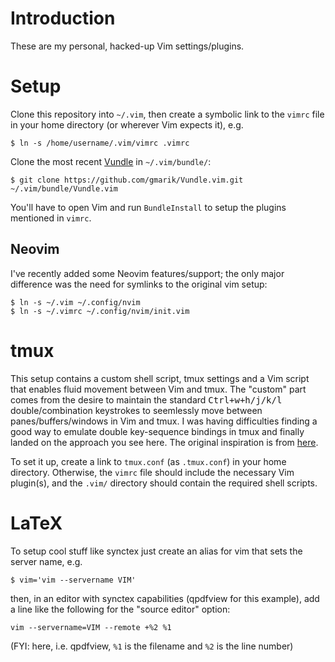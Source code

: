 # Introduction

These are my personal, hacked-up Vim settings/plugins.

# Setup

Clone this repository into `~/.vim`, then create a symbolic link to the `vimrc` file in your home directory 
(or wherever Vim expects it), e.g.

```
$ ln -s /home/username/.vim/vimrc .vimrc 
```

Clone the most recent [Vundle](https://github.com/gmarik/Vundle.vim) in `~/.vim/bundle/`:

```
$ git clone https://github.com/gmarik/Vundle.vim.git ~/.vim/bundle/Vundle.vim
```

You'll have to open Vim and run `BundleInstall` to setup the plugins mentioned in `vimrc`.

## Neovim

I've recently added some Neovim features/support; the only major difference
was the need for symlinks to the original vim setup:
```
$ ln -s ~/.vim ~/.config/nvim
$ ln -s ~/.vimrc ~/.config/nvim/init.vim
```
# tmux

This setup contains a custom shell script, tmux settings and a Vim script that
enables fluid movement between Vim and tmux.  The "custom" part comes from the
desire to maintain the standard <kbd>Ctrl+w+h/j/k/l</kbd>
double/combination keystrokes to seemlessly move between panes/buffers/windows
in Vim and tmux.  I was having difficulties finding a good way to emulate double
key-sequence bindings in tmux and finally landed on the approach you see here.
The original inspiration is from [here](https://gist.github.com/hjdivad/d7f79b45ac2922336fec).

To set it up, create a link to `tmux.conf` (as `.tmux.conf`) in your home directory.
Otherwise, the `vimrc` file should include the necessary Vim plugin(s), and
the `.vim/` directory should contain the required shell scripts.

# LaTeX

To setup cool stuff like synctex just create an alias for vim that sets
the server name, e.g.
```
$ vim='vim --servername VIM' 
```
then, in an editor with synctex capabilities (qpdfview for this example), add a line
like the following for the "source editor" option:
```
vim --servername=VIM --remote +%2 %1
```
(FYI: here, i.e. qpdfview, `%1` is the filename and `%2` is the line number)


